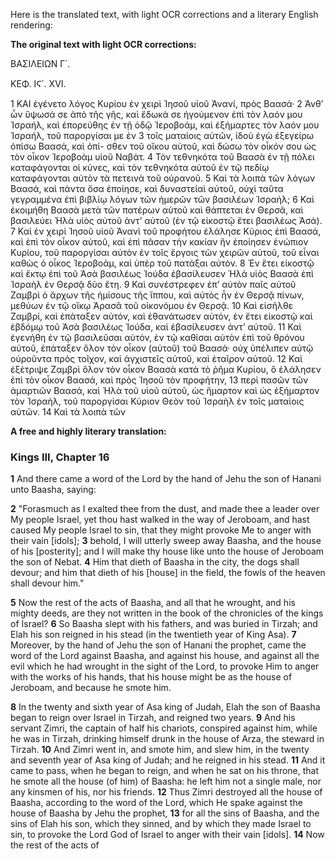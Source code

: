Here is the translated text, with light OCR corrections and a literary English rendering:

**The original text with light OCR corrections:**

ΒΑΣΙΛΕΙΩΝ Γ΄.

ΚΕΦ. ΙϚ΄. XVI.

1 ΚΑΙ ἐγένετο λόγος Κυρίου ἐν χειρὶ Ἰησοῦ υἱοῦ Ἀνανί, πρὸς Βαασά·
2 Ἀνθ’ ὧν ὕψωσά σε ἀπὸ τῆς γῆς, καὶ ἔδωκά σε ἡγούμενον ἐπὶ τὸν λαόν μου Ἰσραήλ, καὶ ἐπορεύθης ἐν τῇ ὁδῷ Ἱεροβοάμ, καὶ ἐξήμαρτες τὸν λαόν μου Ἰσραήλ, τοῦ παροργίσαι με ἐν
3 τοῖς ματαίοις αὐτῶν, ἰδοὺ ἐγὼ ἐξεγείρω ὀπίσω Βαασά, καὶ ὀπί- σθεν τοῦ οἴκου αὐτοῦ, καὶ δώσω τὸν οἶκόν σου ὡς τὸν οἶκον Ἰεροβοὰμ υἱοῦ Ναβάτ.
4 Τὸν τεθνηκότα τοῦ Βαασὰ ἐν τῇ πόλει καταφάγονται οἱ κύνες, καὶ τὸν τεθνηκότα αὐτοῦ ἐν τῷ πεδίῳ καταφάγονται αὐτὸν τὰ πετεινὰ τοῦ οὐρανοῦ.
5 Καὶ τὰ λοιπὰ τῶν λόγων Βαασά, καὶ πάντα ὅσα ἐποίησε, καὶ δυναστείαὶ αὐτοῦ, οὐχὶ ταῦτα γεγραμμένα ἐπὶ βιβλίῳ λόγων τῶν ἡμερῶν τῶν βασιλέων Ἰσραήλ;
6 Καὶ ἐκοιμήθη Βαασὰ μετὰ τῶν πατέρων αὐτοῦ καὶ θάπτεται ἐν Θερσᾶ, καὶ βασιλεύει Ἠλὰ υἱὸς αὐτοῦ ἀντ’ αὐτοῦ (ἐν τῷ εἰκοστῷ ἔτει βασιλέως Ἀσά).
7 Καὶ ἐν χειρὶ Ἰησοῦ υἱοῦ Ἀνανὶ τοῦ προφήτου ἐλάλησε Κύριος ἐπὶ Βαασά, καὶ ἐπὶ τὸν οἶκον αὐτοῦ, καὶ ἐπὶ πᾶσαν τὴν κακίαν ἣν ἐποίησεν ἐνώπιον Κυρίου, τοῦ παροργίσαι αὐτὸν ἐν τοῖς ἔργοις τῶν χειρῶν αὐτοῦ, τοῦ εἶναι καθὼς ὁ οἶκος Ἱεροβοάμ, καὶ ὑπὲρ τοῦ πατάξαι αὐτόν.
8 Ἐν ἔτει εἰκοστῷ καὶ ἔκτῳ ἐπὶ τοῦ Ἀσὰ βασιλέως Ἰούδα ἐβασίλευσεν Ἠλὰ υἱὸς Βαασὰ ἐπὶ Ἰσραὴλ ἐν Θερσᾷ δύο ἔτη.
9 Καὶ συνέστρεφεν ἐπ’ αὐτὸν παῖς αὐτοῦ Ζαμβρὶ ὁ ἄρχων τῆς ἡμίσους τῆς ἵππου, καὶ αὐτὸς ἦν ἐν Θερσᾷ πίνων, μεθύων ἐν τῷ οἴκῳ Ἀρασᾶ τοῦ οἰκονόμου ἐν Θερσᾷ.
10 Καὶ εἰσῆλθε Ζαμβρί, καὶ ἐπάταξεν αὐτόν, καὶ ἐθανάτωσεν αὐτόν, ἐν ἔτει εἰκοστῷ καὶ ἑβδόμῳ τοῦ Ἀσὰ βασιλέως Ἰούδα, καὶ ἐβασίλευσεν ἀντ’ αὐτοῦ.
11 Καὶ ἐγενήθη ἐν τῷ βασιλεῦσαι αὐτόν, ἐν τῷ καθίσαι αὐτὸν ἐπὶ τοῦ θρόνου αὐτοῦ, ἐπάταξεν ὅλον τὸν οἶκον (αὐτοῦ) τοῦ Βαασά· οὐχ ὑπέλιπεν αὐτῷ οὐροῦντα πρὸς τοῖχον, καὶ ἀγχιστεῖς αὐτοῦ, καὶ ἑταῖρον αὐτοῦ.
12 Καὶ ἐξέτριψε Ζαμβρὶ ὅλον τὸν οἶκον Βαασὰ κατὰ τὸ ῥῆμα Κυρίου, ὃ ἐλάλησεν ἐπὶ τὸν οἶκον Βαασά, καὶ πρὸς Ἰησοῦ τὸν προφήτην,
13 περὶ πασῶν τῶν ἁμαρτιῶν Βαασά, καὶ Ἠλὰ τοῦ υἱοῦ αὐτοῦ, ὡς ἥμαρτον καὶ ὡς ἐξήμαρτον τὸν Ἰσραήλ, τοῦ παροργίσαι Κύριον Θεὸν τοῦ Ἰσραὴλ ἐν τοῖς ματαίοις αὐτῶν.
14 Καὶ τὰ λοιπὰ τῶν

**A free and highly literary translation:**

### Kings III, Chapter 16

**1** And there came a word of the Lord by the hand of Jehu the son of Hanani unto Baasha, saying:

**2** "Forasmuch as I exalted thee from the dust, and made thee a leader over My people Israel, yet thou hast walked in the way of Jeroboam, and hast caused My people Israel to sin, that they might provoke Me to anger with their vain [idols];
**3** behold, I will utterly sweep away Baasha, and the house of his [posterity]; and I will make thy house like unto the house of Jeroboam the son of Nebat.
**4** Him that dieth of Baasha in the city, the dogs shall devour; and him that dieth of his [house] in the field, the fowls of the heaven shall devour him."

**5** Now the rest of the acts of Baasha, and all that he wrought, and his mighty deeds, are they not written in the book of the chronicles of the kings of Israel?
**6** So Baasha slept with his fathers, and was buried in Tirzah; and Elah his son reigned in his stead (in the twentieth year of King Asa).
**7** Moreover, by the hand of Jehu the son of Hanani the prophet, came the word of the Lord against Baasha, and against his house, and against all the evil which he had wrought in the sight of the Lord, to provoke Him to anger with the works of his hands, that his house might be as the house of Jeroboam, and because he smote him.

**8** In the twenty and sixth year of Asa king of Judah, Elah the son of Baasha began to reign over Israel in Tirzah, and reigned two years.
**9** And his servant Zimri, the captain of half his chariots, conspired against him, while he was in Tirzah, drinking himself drunk in the house of Arza, the steward in Tirzah.
**10** And Zimri went in, and smote him, and slew him, in the twenty and seventh year of Asa king of Judah; and he reigned in his stead.
**11** And it came to pass, when he began to reign, and when he sat on his throne, that he smote all the house (of him) of Baasha: he left him not a single male, nor any kinsmen of his, nor his friends.
**12** Thus Zimri destroyed all the house of Baasha, according to the word of the Lord, which He spake against the house of Baasha by Jehu the prophet,
**13** for all the sins of Baasha, and the sins of Elah his son, which they sinned, and by which they made Israel to sin, to provoke the Lord God of Israel to anger with their vain [idols].
**14** Now the rest of the acts of